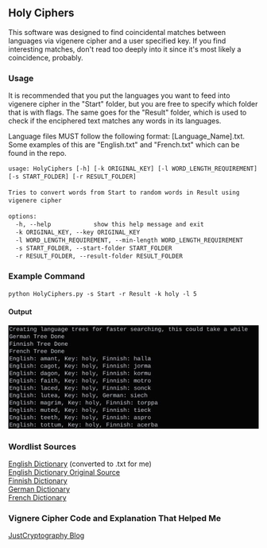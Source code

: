## Holy Ciphers
This software was designed to find coincidental matches between languages via vigenere cipher and a user specified key. If you find interesting matches, don't read too deeply into it since it's most likely a coincidence, probably.

### Usage
It is recommended that you put the languages you want to feed into vigenere cipher in the "Start" folder, but you are free to specify which folder that is with flags. The same goes for the "Result" folder, which is used to check if the enciphered text matches any words in its languages.

Language files MUST follow the following format: [Language_Name].txt. Some examples of this are "English.txt" and "French.txt" which can be found in the repo.
```text
usage: HolyCiphers [-h] [-k ORIGINAL_KEY] [-l WORD_LENGTH_REQUIREMENT] [-s START_FOLDER] [-r RESULT_FOLDER]

Tries to convert words from Start to random words in Result using vigenere cipher

options:
  -h, --help            show this help message and exit
  -k ORIGINAL_KEY, --key ORIGINAL_KEY
  -l WORD_LENGTH_REQUIREMENT, --min-length WORD_LENGTH_REQUIREMENT
  -s START_FOLDER, --start-folder START_FOLDER
  -r RESULT_FOLDER, --result-folder RESULT_FOLDER
```

### Example Command
`python HolyCiphers.py -s Start -r Result -k holy -l 5`

#### Output
![](StandardOutput.jpg) 

### Wordlist Sources
[English Dictionary](https://github.com/dwyl/english-words) (converted to .txt for me)<br/>
[English Dictionary Original Source](https://web.archive.org/web/20131118073324/https://www.infochimps.com/datasets/word-list-350000-simple-english-words-excel-readable)<br/>
[Finnish Dictionary](https://github.com/pulmark/finnish-dictionary/tree/master)<br/>
[German Dictionary](https://gist.github.com/MarvinJWendt/2f4f4154b8ae218600eb091a5706b5f4#file-wordlist-german-txt)<br/>
[French Dictionary](https://github.com/Vinetos/french-words-dictionary/tree/master?tab=readme-ov-file)

### Vignere Cipher Code and Explanation That Helped Me
[JustCryptography Blog](https://justcryptography.com/vigenere-cipher-python-implementation/)
